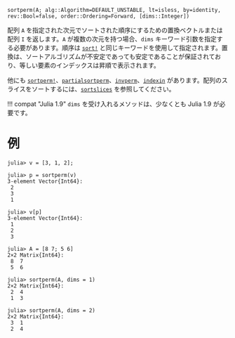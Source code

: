 ```
sortperm(A; alg::Algorithm=DEFAULT_UNSTABLE, lt=isless, by=identity, rev::Bool=false, order::Ordering=Forward, [dims::Integer])
```

配列 `A` を指定された次元でソートされた順序にするための置換ベクトルまたは配列 `I` を返します。`A` が複数の次元を持つ場合、`dims` キーワード引数を指定する必要があります。順序は [`sort!`](@ref) と同じキーワードを使用して指定されます。置換は、ソートアルゴリズムが不安定であっても安定であることが保証されており、等しい要素のインデックスは昇順で表示されます。

他にも [`sortperm!`](@ref)、[`partialsortperm`](@ref)、[`invperm`](@ref)、[`indexin`](@ref) があります。配列のスライスをソートするには、[`sortslices`](@ref) を参照してください。

!!! compat "Julia 1.9"
    `dims` を受け入れるメソッドは、少なくとも Julia 1.9 が必要です。


# 例

```jldoctest
julia> v = [3, 1, 2];

julia> p = sortperm(v)
3-element Vector{Int64}:
 2
 3
 1

julia> v[p]
3-element Vector{Int64}:
 1
 2
 3

julia> A = [8 7; 5 6]
2×2 Matrix{Int64}:
 8  7
 5  6

julia> sortperm(A, dims = 1)
2×2 Matrix{Int64}:
 2  4
 1  3

julia> sortperm(A, dims = 2)
2×2 Matrix{Int64}:
 3  1
 2  4
```
